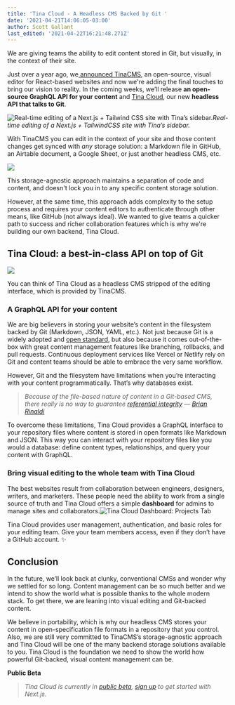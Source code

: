 ```yaml
---
title: 'Tina Cloud - A Headless CMS Backed by Git '
date: '2021-04-21T14:06:05-03:00'
author: Scott Gallant
last_edited: '2021-04-22T16:21:48.271Z'
---
```


We are giving teams the ability to edit content stored in Git, but visually, in the context of their site.

Just over a year ago, we[ announced TinaCMS](https://www.youtube.com/watch?v=iPDCmbaEF0Y), an open-source, visual editor for React-based websites and now we're adding the final touches to bring our vision to reality. In the coming weeks, we’ll release **an open-source GraphQL API for your content** and [Tina Cloud](/blog/tina-cloud-a-headless-cms-backed-by-git/), our new **headless API that talks to Git**.

![Real-time editing of a Next.js + Tailwind CSS site with Tina’s sidebar.](https://res.cloudinary.com/forestry-demo/image/upload/v1619023278/tina-cms-visual-editing.gif 'Real-time editing of a Next.js + Tailwind CSS site with Tina’s sidebar.')_Real-time editing of a Next.js + TailwindCSS site with Tina’s sidebar._

With TinaCMS you can edit in the context of your site and those content changes get synced with *any* storage solution: a Markdown file in GitHub, an Airtable document, a Google Sheet, or just another headless CMS, etc.

![](/img/blog/Before.png)

This storage-agnostic approach maintains a separation of code and content, and doesn't lock you in to any specific content storage solution.

However, at the same time, this approach adds complexity to the setup process and requires your content editors to authenticate through other means, like GitHub (not always ideal). We wanted to give teams a quicker path to success and richer collaboration features which is why we're building our own backend, Tina Cloud.

## Tina Cloud: a best-in-class API on top of Git

![](/img/blog/After.png)

You can think of Tina Cloud as a headless CMS stripped of the editing interface, which is provided by TinaCMS.

### A GraphQL API for your content

We are big believers in storing your website’s content in the filesystem backed by Git (Markdown, JSON, YAML, etc.). Not just because Git is a widely adopted and [open standard](https://github.com/git/git), but also because it comes out-of-the-box with great content management features like branching, rollbacks, and pull requests. Continuous deployment services like Vercel or Netlify rely on Git and content teams should be able to embrace the very same workflow.

However, Git and the filesystem have limitations when you’re interacting with your content programmatically. That’s why databases exist.

> _Because of the file-based nature of content in a Git-based CMS, there really is no way to guarantee [referential integrity](https://en.wikipedia.org/wiki/Referential_integrity) — [Brian Rinaldi](https://www.stackbit.com/blog/git-based-cms-relationships/)_

To overcome these limitations, Tina Cloud provides a GraphQL interface to your repository files where content is stored in open formats like Markdown and JSON. This way you can interact with your repository files like you would a database: define content types, relationships, and query your content with GraphQL.

### Bring visual editing to the whole team with Tina Cloud

The best websites result from collaboration between engineers, designers, writers, and marketers. These people need the ability to work from a single source of truth and Tina Cloud offers a simple **dashboard** for admins to manage sites and collaborators.![Tina Cloud Dashboard: Projects Tab](/img/blog/tina-cloud-dashboard.png 'Tina Cloud Dashboard: Projects Tab')

Tina Cloud provides user management, authentication, and basic roles for your editing team. Give your team members access, even if they don’t have a GitHub account. ✨

## Conclusion

In the future, we’ll look back at clunky, conventional CMSs and wonder why we settled for so long. Content management can be so much better and we intend to show the world what is possible thanks to the whole modern stack. To get there, we are leaning into visual editing and Git-backed content.

We believe in portability, which is why our headless CMS stores your content in open-specification file formats in a repository that _you_ control. Also, we are still very committed to TinaCMS’s storage-agnostic approach and Tina Cloud will be one of the many backend storage solutions available to you.
Tina Cloud is the foundation we need to show the world how powerful Git-backed, visual content management can be.

**Public Beta**

> _Tina Cloud is currently in [public beta](/blog/tina-is-in-beta/), [sign up](https://app.tina.io) to get started with Next.js._
